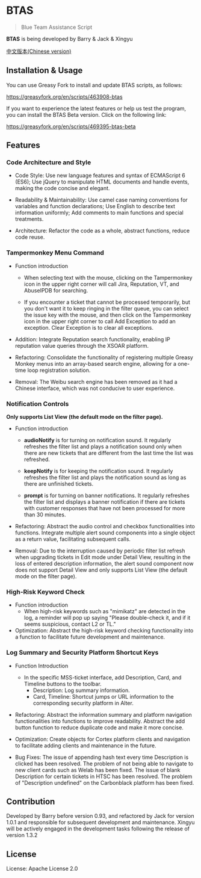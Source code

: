 # BTAS

> Blue Team Assistance Script

**BTAS** is being developed by Barry & Jack & Xingyu

[中文版本(Chinese version)](README.zh-cn.md)


## Installation & Usage

You can use Greasy Fork to install and update BTAS scripts, as follows:

https://greasyfork.org/en/scripts/463908-btas

If you want to experience the latest features or help us test the program, you can install the BTAS Beta version. Click on the following link: 

https://greasyfork.org/en/scripts/469395-btas-beta


## Features

### Code Architecture and Style
- Code Style: Use new language features and syntax of ECMAScript 6 (ES6); Use jQuery to manipulate HTML documents and handle events, making the code concise and elegant.

- Readability & Maintainability: Use camel case naming conventions for variables and function declarations; Use English to describe text information uniformly; Add comments to main functions and special treatments.

- Architecture: Refactor the code as a whole, abstract functions, reduce code reuse.

### Tampermonkey Menu Command
- Function introduction
    - When selecting text with the mouse, clicking on the Tampermonkey icon in the upper right corner will call Jira, Reputation, VT, and AbuseIPDB for searching.

    - If you encounter a ticket that cannot be processed temporarily, but you don't want it to keep ringing in the filter queue, you can select the issue key with the mouse, and then click on the Tampermonkey icon in the upper right corner to call Add Exception to add an exception. Clear Exception is to clear all exceptions.
  
- Addition: Integrate Reputation search functionality, enabling IP reputation value queries through the XSOAR platform.

- Refactoring: Consolidate the functionality of registering multiple Greasy Monkey menus into an array-based search engine, allowing for a one-time loop registration solution.

- Removal: The Weibu search engine has been removed as it had a Chinese interface, which was not conducive to user experience.

### Notification Controls
**Only supports List View (the default mode on the filter page).**
- Function introduction
    - **audioNotify** is for turning on notification sound. It regularly refreshes the filter list and plays a notification sound only when there are new tickets that are different from the last time the list was refreshed.

    - **keepNotify** is for keeping the notification sound. It regularly refreshes the filter list and plays the notification sound as long as there are unfinished tickets.

    - **prompt** is for turning on banner notifications. It regularly refreshes the filter list and displays a banner notification if there are tickets with customer responses that have not been processed for more than 30 minutes.

- Refactoring: Abstract the audio control and checkbox functionalities into functions. Integrate multiple alert sound components into a single object as a return value, facilitating subsequent calls.

- Removal: Due to the interruption caused by periodic filter list refresh when upgrading tickets in Edit mode under Detail View, resulting in the loss of entered description information, the alert sound component now does not support Detail View and only supports List View (the default mode on the filter page).

### High-Risk Keyword Check
- Function introduction
    - When high-risk keywords such as "mimikatz" are detected in the log, a reminder will pop up saying "Please double-check it, and if it seems suspicious, contact L2 or TL."
- Optimization: Abstract the high-risk keyword checking functionality into a function to facilitate future development and maintenance.


### Log Summary and Security Platform Shortcut Keys
- Function Introduction
    - In the specific MSS-ticket interface, add Description, Card, and Timeline buttons to the toolbar.
        - Description: Log summary information.
        - Card, Timeline: Shortcut jumps or URL information to the corresponding security platform in Alter.

- Refactoring: Abstract the information summary and platform navigation functionalities into functions to improve readability. Abstract the add button function to reduce duplicate code and make it more concise.

- Optimization: Create objects for Cortex platform clients and navigation to facilitate adding clients and maintenance in the future.

- Bug Fixes: The issue of appending hash text every time Description is clicked has been resolved. The problem of not being able to navigate to new client cards such as Welab has been fixed. The issue of blank Description for certain tickets in HTSC has been resolved. The problem of "Description undefined" on the Carbonblack platform has been fixed.


## Contribution
Developed by Barry before version 0.93, and refactored by Jack for version 1.0.1 and responsible for subsequent development and maintenance. Xingyu will be actively engaged in the development tasks following the release of version 1.3.2


## License
License: Apache License 2.0
